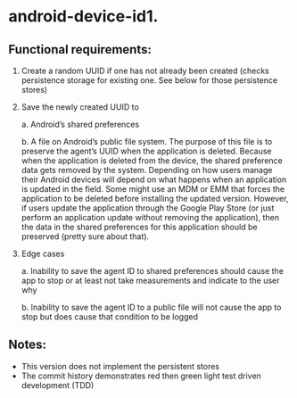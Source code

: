 # android-device-id1. 

Functional requirements:
-----------------------

1. Create a random UUID if one has not already been created (checks persistence storage for existing 
   one. See below for those persistence stores)

2. Save the newly created UUID to
    
    a. Android’s shared preferences
    
    b. A file on Android’s public file system. The purpose of this file is to preserve the agent’s 
       UUID when the application is deleted. Because when the application is deleted from the device, 
       the shared preference data gets removed by the system. Depending on how users manage their 
       Android devices will depend on what happens when an application is updated in the field. Some 
       might use an MDM or EMM that forces the application to be deleted before installing the updated 
       version. However, if users update the application through the Google Play Store (or just 
       perform an application update without removing the application), then the data in the shared 
       preferences for this application should be preserved (pretty sure about that).

3. Edge cases
    
    a. Inability to save the agent ID to shared preferences should cause the app to stop or at least 
       not take measurements and indicate to the user why
    
    b. Inability to save the agent ID to a public file will not cause the app to stop but does cause 
       that condition to be logged

Notes:
-----
* This version does not implement the persistent stores
* The commit history demonstrates red then green light test driven development (TDD)
